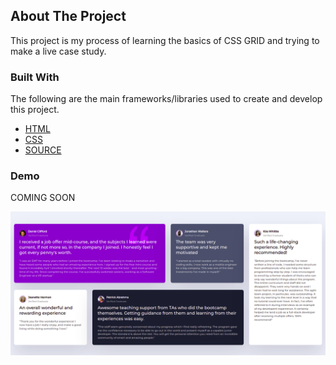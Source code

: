 <!-- ABOUT THE PROJECT -->
## About The Project

This project is my process of learning the basics of CSS GRID and trying to make a live case study.

### Built With

The following are the main frameworks/libraries used to create and develop this project.

* [HTML](https://www.w3schools.com/html/)
* [CSS](https://www.w3schools.com/css/)
* [SOURCE](https://youtu.be/0xMQfnTU6oo)

### Demo

COMING SOON

<!-- The following is a demo of the project that was created

[Demo - Store-Template](https://store-template.netlify.app/) -->

![](/picture.png)